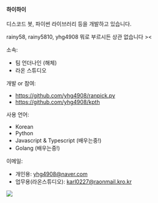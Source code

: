 #### 하이하이
디스코드 봇, 파이썬 라이브러리 등을 개발하고 있습니다.

rainy58, rainy5810, yhg4908 뭐로 부르시든 상관 없습니다 ><

소속: 
- 팀 언더나인 (해체)
- 라온 스튜디오

개발 or 참여: 
- https://github.com/yhg4908/ranpick.py
- https://github.com/yhg4908/kpth

사용 언어: 
- Korean
- Python
- Javascript & Typescript (배우는중!)
- Golang (배우는중!)

이메일: 
- 개인용: yhg4908@naver.com
- 업무용(라온스튜디오): karl0227@raonmail.kro.kr

![](https://github-readme-stats.vercel.app/api?username=yhg4908&show_icons=true&theme=dracula)
